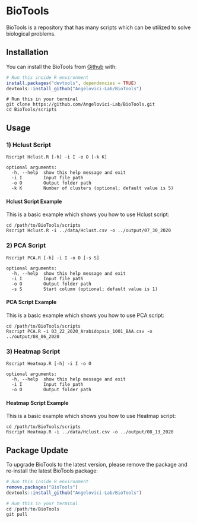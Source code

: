 # BioTools

<!-- badges: start -->
<!-- badges: end -->

BioTools is a repository that has many scripts which can be utilized to solve biological problems.

## Installation

You can install the BioTools from [Github](https://github.com/Angelovici-Lab/BioTools) with:

``` r
# Run this inside R environment
install.packages("devtools", dependencies = TRUE)
devtools::install_github("Angelovici-Lab/BioTools")
```
```
# Run this in your terminal
git clone https://github.com/Angelovici-Lab/BioTools.git
cd BioTools/scripts
```

## Usage

### 1) Hclust Script
```
Rscript Hclust.R [-h] -i I -o O [-k K]

optional arguments:
  -h, --help  show this help message and exit
  -i I        Input file path
  -o O        Output folder path
  -k K        Number of clusters (optional; default value is 5)
```

#### Hclust Script Example

This is a basic example which shows you how to use Hclust script:

```
cd /path/to/BioTools/scripts
Rscript Hclust.R -i ../data/Hclust.csv -o ../output/07_30_2020
```

### 2) PCA Script
```
Rscript PCA.R [-h] -i I -o O [-s S]

optional arguments:
  -h, --help  show this help message and exit
  -i I        Input file path
  -o O        Output folder path
  -s S        Start column (optional; default value is 1)
```

#### PCA Script Example

This is a basic example which shows you how to use PCA script:

```
cd /path/to/BioTools/scripts
Rscript PCA.R -i 03_22_2020_Arabidopsis_1001_BAA.csv -o ../output/08_06_2020
```

### 3) Heatmap Script
```
Rscript Heatmap.R [-h] -i I -o O

optional arguments:
  -h, --help  show this help message and exit
  -i I        Input file path
  -o O        Output folder path
```

#### Heatmap Script Example

This is a basic example which shows you how to use Heatmap script:

```
cd /path/to/BioTools/scripts
Rscript Heatmap.R -i ../data/Hclust.csv -o ../output/08_13_2020
```

## Package Update

To upgrade BioTools to the latest version, please remove the package and re-install the latest BioTools package:

``` r
# Run this inside R environment
remove.packages("BioTools")
devtools::install_github("Angelovici-Lab/BioTools")
```

``` r
# Run this in your terminal
cd /path/to/BioTools
git pull
```
